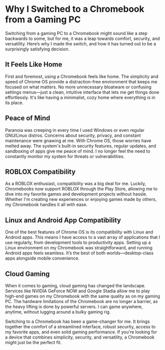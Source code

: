 # Why I Switched to a Chromebook from a Gaming PC

Switching from a gaming PC to a Chromebook might sound like a step backwards to some, but for me, it was a leap towards comfort, security, and versatility. Here’s why I made the switch, and how it has turned out to be a surprisingly satisfying decision.

## It Feels Like Home

First and foremost, using a Chromebook feels like home. The simplicity and speed of Chrome OS provide a distraction-free environment that keeps me focused on what matters. No more unnecessary bloatware or confusing settings menus—just a clean, intuitive interface that lets me get things done effortlessly. It's like having a minimalist, cozy home where everything is in its place.

## Peace of Mind

Paranoia was creeping in every time I used Windows or even regular GNU/Linux distros. Concerns about security, privacy, and constant maintenance were gnawing at me. With Chrome OS, those worries have melted away. The system's built-in security features, regular updates, and sandboxing of apps give me peace of mind. I no longer feel the need to constantly monitor my system for threats or vulnerabilities.

## ROBLOX Compatibility

As a ROBLOX enthusiast, compatibility was a big deal for me. Luckily, Chromebooks now support ROBLOX through the Play Store, allowing me to dive into my favorite games and development projects without hassle. Whether I'm creating new experiences or enjoying games made by others, my Chromebook handles it all with ease.

## Linux and Android App Compatibility

One of the best features of Chrome OS is its compatibility with Linux and Android apps. This means I have access to a vast array of applications that I use regularly, from development tools to productivity apps. Setting up a Linux environment on my Chromebook was straightforward, and running Android apps feels seamless. It’s the best of both worlds—desktop-class apps alongside mobile convenience.

## Cloud Gaming

When it comes to gaming, cloud gaming has changed the landscape. Services like NVIDIA GeForce NOW and Google Stadia allow me to play high-end games on my Chromebook with the same quality as on my gaming PC. The hardware limitations of the Chromebook are no longer a barrier, as the heavy lifting is done by powerful servers. I can game anywhere, anytime, without lugging around a bulky gaming rig.

Switching to a Chromebook has been a game-changer for me. It brings together the comfort of a streamlined interface, robust security, access to my favorite apps, and even solid gaming performance. If you're looking for a device that combines simplicity, security, and versatility, a Chromebook might just be the perfect fit.
